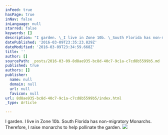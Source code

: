 ```yaml
---
inFeed: true
hasPage: true
inNav: false
inLanguage: null
starred: false
keywords: []
description: "I garden. \_I live in Zone 10b. \_South Florida has non-migratory Monarchs. \_Therefore, I raise monarchs to help pollinate the garden."
datePublished: '2016-03-09T23:35:23.829Z'
dateModified: '2016-03-09T23:34:59.668Z'
title: ''
author: []
sourcePath: _posts/2016-03-09-8d8ae935-bc8d-40c7-9c1a-c7cd8b5599b5.md
published: true
authors: []
publisher:
  name: null
  domain: null
  url: null
  favicon: null
url: 8d8ae935-bc8d-40c7-9c1a-c7cd8b5599b5/index.html
_type: Article

---
```

I garden.  I live in Zone 10b.  South Florida has non-migratory Monarchs.  Therefore, I raise monarchs to help pollinate the garden.
![](https://the-grid-user-content.s3-us-west-2.amazonaws.com/25b44980-ed6b-4193-9baf-dc4c2c1432d3.jpg)